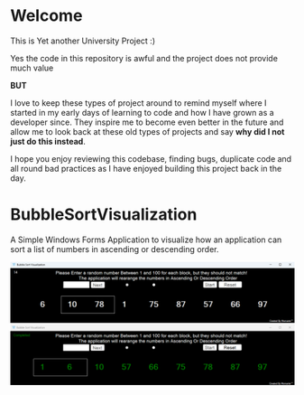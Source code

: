 # Welcome

This is Yet another University Project :)

Yes the code in this repository is awful and the project does not provide much value

**BUT**

I love to keep these types of project around to remind myself where I started in my early days of learning to code and how I have grown as a developer since. They inspire me to become even better in the future and allow me to look back at these old types of projects and say **why did I not just do this instead**.

I hope you enjoy reviewing this codebase, finding bugs, duplicate code and all round bad practices as I have enjoyed building this project back in the day.

# BubbleSortVisualization

A Simple Windows Forms Application to visualize how an application can sort a list of numbers in ascending or descending order.

<img src="/assets/screen1.png?raw=true">

<img src="/assets/screen2.png?raw=true">